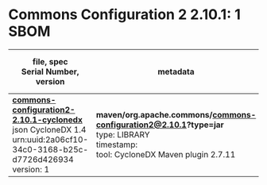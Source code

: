 Commons Configuration 2 2.10.1: 1 SBOM
=======

| file, spec<br>Serial Number, version| metadata | components<br>by type<br>- libs purl types |
| ----------------------------------- | -------- | ------------------------------------------ |
| **[commons-configuration2-2.10.1-cyclonedx](maven/org.apache.commons/commons-configuration2/2.10.1/commons-configuration2-2.10.1-cyclonedx.json)**<br>json CycloneDX 1.4<br>urn:uuid:2a06cf10-34c0-3168-b25c-d7726d426934<br>version: 1 | **maven/org.apache.commons/commons-configuration2@2.10.1?type=jar**<br>type: LIBRARY<br>timestamp: <br>tool: CycloneDX Maven plugin 2.7.11 | 24<br>`library`: 24 <br>- `maven`: 24  |

